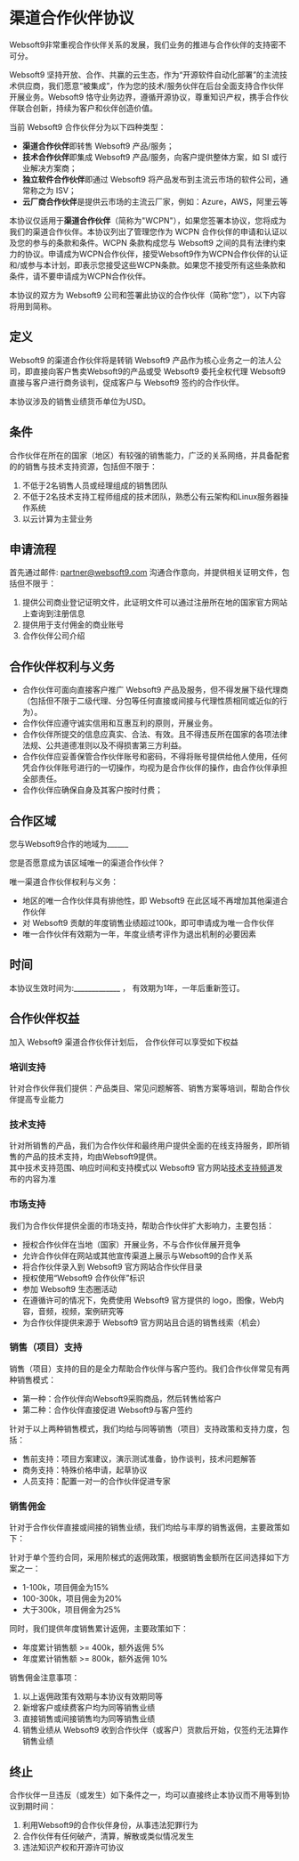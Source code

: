 # 渠道合作伙伴协议

Websoft9非常重视合作伙伴关系的发展，我们业务的推进与合作伙伴的支持密不可分。  

Websoft9 坚持开放、合作、共赢的云生态，作为“开源软件自动化部署”的主流技术供应商，我们愿意“被集成”，作为您的技术/服务伙伴在后台全面支持合作伙伴开展业务。Websoft9 恪守业务边界，遵循开源协议，尊重知识产权，携手合作伙伴联合创新，持续为客户和伙伴创造价值。  

当前 Websoft9 合作伙伴分为以下四种类型：

* **渠道合作伙伴**即转售 Websoft9 产品/服务；
* **技术合作伙伴**即集成 Websoft9 产品/服务，向客户提供整体方案，如 SI 或行业解决方案商；
* **独立软件合作伙伴**即通过 Websoft9 将产品发布到主流云市场的软件公司，通常称之为 ISV；
* **云厂商合作伙伴**是提供云市场的主流云厂家，例如：Azure，AWS，阿里云等

本协议仅适用于**渠道合作伙伴**（简称为"WCPN"），如果您签署本协议，您将成为我们的渠道合作伙伴。本协议列出了管理您作为 WCPN 合作伙伴的申请和认证以及您的参与的条款和条件。WCPN 条款构成您与 Websoft9 之间的具有法律约束力的协议。申请成为WCPN合作伙伴，接受Websoft9作为WCPN合作伙伴的认证和/或参与本计划，即表示您接受这些WCPN条款。如果您不接受所有这些条款和条件，请不要申请成为WCPN合作伙伴。

本协议的双方为 Websoft9 公司和签署此协议的合作伙伴（简称“您”），以下内容将用到简称。

## 定义

Websoft9 的渠道合作伙伴将是转销 Websoft9 产品作为核心业务之一的法人公司，即直接向客户售卖Websoft9的产品或受 Websoft9 委托全权代理 Websoft9 直接与客户进行商务谈判，促成客户与 Websoft9 签约的合作伙伴。  

本协议涉及的销售业绩货币单位为USD。


## 条件

合作伙伴在所在的国家（地区）有较强的销售能力，广泛的关系网络，并具备配套的的销售与技术支持资源，包括但不限于：

1. 不低于2名销售人员或经理组成的销售团队
2. 不低于2名技术支持工程师组成的技术团队，熟悉公有云架构和Linux服务器操作系统
3. 以云计算为主营业务

## 申请流程

首先通过邮件: partner@websoft9.com 沟通合作意向，并提供相关证明文件，包括但不限于：

1. 提供公司商业登记证明文件，此证明文件可以通过注册所在地的国家官方网站上查询到注册信息
2. 提供用于支付佣金的商业账号
3. 合作伙伴公司介绍

## 合作伙伴权利与义务

* 合作伙伴可面向直接客户推广 Websoft9 产品及服务，但不得发展下级代理商（包括但不限于二级代理、分包等任何直接或间接与代理性质相同或近似的行为）。
* 合作伙伴应遵守诚实信用和互惠互利的原则，开展业务。
* 合作伙伴所提交的信息应真实、合法、有效。且不得违反所在国家的各项法律法规、公共道德准则以及不得损害第三方利益。
* 合作伙伴应妥善保管合作伙伴账号和密码，不得将账号提供给他人使用，任何凭合作伙伴账号进行的一切操作，均视为是合作伙伴的操作，由合作伙伴承担全部责任。
* 合作伙伴应确保自身及其客户按时付费；

## 合作区域

您与Websoft9合作的地域为______

您是否愿意成为该区域唯一的渠道合作伙伴？

唯一渠道合作伙伴权利与义务：

* 地区的唯一合作伙伴具有排他性，即 Websoft9 在此区域不再增加其他渠道合作伙伴
* 对 Websoft9 贡献的年度销售业绩超过100k，即可申请成为唯一合作伙伴
* 唯一合作伙伴有效期为一年，年度业绩考评作为退出机制的必要因素

## 时间

本协议生效时间为:_____________ ， 有效期为1年，一年后重新签订。

## 合作伙伴权益

加入 Websoft9 渠道合作伙伴计划后， 合作伙伴可以享受如下权益

### 培训支持

针对合作伙伴我们提供：产品类目、常见问题解答、销售方案等培训，帮助合作伙伴提高专业能力

### 技术支持

针对所销售的产品，我们为合作伙伴和最终用户提供全面的在线支持服务，即所销售的产品的技术支持，均由Websoft9提供。  
其中技术支持范围、响应时间和支持模式以 Websoft9 官方网站[技术支持频道](https://support.websoft9.com)发布的内容为准

### 市场支持

我们为合作伙伴提供全面的市场支持，帮助合作伙伴扩大影响力，主要包括：

* 授权合作伙伴在当地（国家）开展业务，不与合作伙伴展开竞争
* 允许合作伙伴在网站或其他宣传渠道上展示与Websoft9的合作关系
* 将合作伙伴录入到 Websoft9 官方网站合作伙伴目录
* 授权使用“Websoft9 合作伙伴”标识
* 参加 Websoft9 生态圈活动
* 在遵循许可的情况下，免费使用 Websoft9 官方提供的 logo，图像，Web内容，音频，视频，案例研究等
* 为合作伙伴提供来源于 Websoft9 官方网站且合适的销售线索（机会）

### 销售（项目）支持

销售（项目）支持的目的是全力帮助合作伙伴与客户签约。我们合作伙伴常见有两种销售模式：

* 第一种：合作伙伴向Websoft9采购商品，然后转售给客户
* 第二种：合作伙伴直接促进 Websoft9与客户签约

针对于以上两种销售模式，我们均给与同等销售（项目）支持政策和支持力度，包括：

* 售前支持：项目方案建议，演示测试准备，协作谈判，技术问题解答
* 商务支持：特殊价格申请，起草协议
* 人员支持：配置一对一的合作伙伴促进专家

### 销售佣金

针对于合作伙伴直接或间接的销售业绩，我们均给与丰厚的销售返佣，主要政策如下：

针对于单个签约合同，采用阶梯式的返佣政策，根据销售金额所在区间选择如下方案之一：

* 1-100k，项目佣金为15%
* 100-300k，项目佣金为20%
* 大于300k，项目佣金为25%

同时，我们提供年度销售累计返佣，主要政策如下： 

* 年度累计销售额 >= 400k，额外返佣 5%
* 年度累计销售额 >= 800k，额外返佣 10%

销售佣金注意事项：

1. 以上返佣政策有效期与本协议有效期同等
2. 新增客户或续费客户均为同等销售业绩
3. 直接销售或间接销售均为同等销售业绩
4. 销售业绩从 Websoft9 收到合作伙伴（或客户）货款后开始，仅签约无法算作销售业绩

## 终止

合作伙伴一旦违反（或发生）如下条件之一，均可以直接终止本协议而不用等到协议到期时间：

1. 利用Websoft9的合作伙伴身份，从事违法犯罪行为
2. 合作伙伴有任何破产，清算，解散或类似情况发生
3. 违法知识产权和开源许可协议

